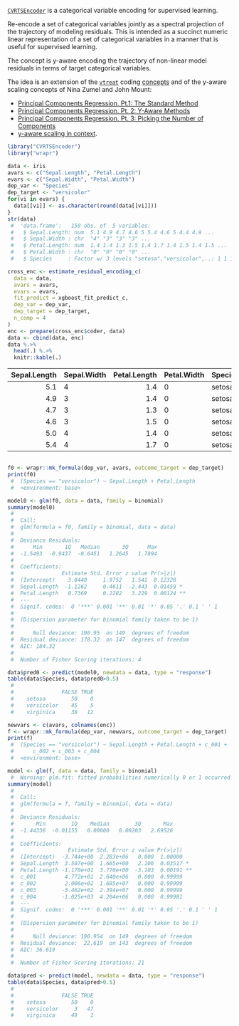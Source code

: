 
<!-- README.md is generated from README.Rmd. Please edit that file -->
[`CVRTSEncoder`](https://github.com/WinVector/CVRTSEncoder) is a categorical variable encoding for supervised learning.

Re-encode a set of categorical variables jointly as a spectral projection of the trajectory of modeling residuals. This is intended as a succinct numeric linear representation of a set of categorical variables in a manner that is useful for supervised learning.

The concept is y-aware encoding the trajectory of non-linear model residuals in terms of target categorical variables.

The idea is an extension of the [`vtreat`](https://github.com/WinVector/vtreat) coding [concepts](https://github.com/WinVector/vtreat/blob/master/extras/vtreat.pdf) and of the y-aware scaling concepts of Nina Zumel and John Mount:

-   [Principal Components Regression, Pt.1: The Standard Method](http://www.win-vector.com/blog/2016/05/pcr_part1_xonly/)
-   [Principal Components Regression, Pt. 2: Y-Aware Methods](http://www.win-vector.com/blog/2016/05/pcr_part2_yaware/)
-   [Principal Components Regression, Pt. 3: Picking the Number of Components](http://www.win-vector.com/blog/2016/05/pcr_part3_pickk/)
-   [y-aware scaling in context](http://www.win-vector.com/blog/2016/06/y-aware-scaling-in-context/).

``` r
library("CVRTSEncoder")
library("wrapr")

data <- iris
avars <- c("Sepal.Length", "Petal.Length")
evars <- c("Sepal.Width", "Petal.Width")
dep_var <- "Species"
dep_target <- "versicolor"
for(vi in evars) {
  data[[vi]] <- as.character(round(data[[vi]]))
}
str(data)
 #  'data.frame':   150 obs. of  5 variables:
 #   $ Sepal.Length: num  5.1 4.9 4.7 4.6 5 5.4 4.6 5 4.4 4.9 ...
 #   $ Sepal.Width : chr  "4" "3" "3" "3" ...
 #   $ Petal.Length: num  1.4 1.4 1.3 1.5 1.4 1.7 1.4 1.5 1.4 1.5 ...
 #   $ Petal.Width : chr  "0" "0" "0" "0" ...
 #   $ Species     : Factor w/ 3 levels "setosa","versicolor",..: 1 1 1 1 1 1 1 1 1 1 ...

cross_enc <- estimate_residual_encoding_c(
  data = data,
  avars = avars,
  evars = evars,
  fit_predict = xgboost_fit_predict_c,
  dep_var = dep_var,
  dep_target = dep_target,
  n_comp = 4
)
enc <- prepare(cross_enc$coder, data)
data <- cbind(data, enc)
data %.>%
  head(.) %.>% 
  knitr::kable(.)
```

|  Sepal.Length| Sepal.Width |  Petal.Length| Petal.Width | Species |      c\_001|      c\_002|      c\_003|      c\_004|
|-------------:|:------------|-------------:|:------------|:--------|-----------:|-----------:|-----------:|-----------:|
|           5.1| 4           |           1.4| 0           | setosa  |  -0.7471080|  -0.4584132|   0.0593512|  -0.0049103|
|           4.9| 3           |           1.4| 0           | setosa  |  -0.6021979|   0.1817913|  -0.0277118|   0.0345896|
|           4.7| 3           |           1.3| 0           | setosa  |  -0.6021979|   0.1817913|  -0.0277118|   0.0345896|
|           4.6| 3           |           1.5| 0           | setosa  |  -0.6021979|   0.1817913|  -0.0277118|   0.0345896|
|           5.0| 4           |           1.4| 0           | setosa  |  -0.7471080|  -0.4584132|   0.0593512|  -0.0049103|
|           5.4| 4           |           1.7| 0           | setosa  |  -0.7471080|  -0.4584132|   0.0593512|  -0.0049103|

``` r

f0 <- wrapr::mk_formula(dep_var, avars, outcome_target = dep_target)
print(f0)
 #  (Species == "versicolor") ~ Sepal.Length + Petal.Length
 #  <environment: base>

model0 <- glm(f0, data = data, family = binomial)
summary(model0)
 #  
 #  Call:
 #  glm(formula = f0, family = binomial, data = data)
 #  
 #  Deviance Residuals: 
 #      Min       1Q   Median       3Q      Max  
 #  -1.5493  -0.9437  -0.6451   1.2645   1.7894  
 #  
 #  Coefficients:
 #               Estimate Std. Error z value Pr(>|z|)   
 #  (Intercept)    3.0440     1.9752   1.541  0.12328   
 #  Sepal.Length  -1.1262     0.4611  -2.443  0.01459 * 
 #  Petal.Length   0.7369     0.2282   3.229  0.00124 **
 #  ---
 #  Signif. codes:  0 '***' 0.001 '**' 0.01 '*' 0.05 '.' 0.1 ' ' 1
 #  
 #  (Dispersion parameter for binomial family taken to be 1)
 #  
 #      Null deviance: 190.95  on 149  degrees of freedom
 #  Residual deviance: 178.32  on 147  degrees of freedom
 #  AIC: 184.32
 #  
 #  Number of Fisher Scoring iterations: 4

data$pred0 <- predict(model0, newdata = data, type = "response")
table(data$Species, data$pred0>0.5)
 #              
 #               FALSE TRUE
 #    setosa        50    0
 #    versicolor    45    5
 #    virginica     38   12

newvars <- c(avars, colnames(enc))
f <- wrapr::mk_formula(dep_var, newvars, outcome_target = dep_target)
print(f)
 #  (Species == "versicolor") ~ Sepal.Length + Petal.Length + c_001 + 
 #      c_002 + c_003 + c_004
 #  <environment: base>

model <- glm(f, data = data, family = binomial)
 #  Warning: glm.fit: fitted probabilities numerically 0 or 1 occurred
summary(model)
 #  
 #  Call:
 #  glm(formula = f, family = binomial, data = data)
 #  
 #  Deviance Residuals: 
 #       Min        1Q    Median        3Q       Max  
 #  -1.44336  -0.01155   0.00000   0.00203   2.69526  
 #  
 #  Coefficients:
 #                 Estimate Std. Error z value Pr(>|z|)   
 #  (Intercept)  -3.744e+00  2.283e+06   0.000  1.00000   
 #  Sepal.Length  3.507e+00  1.665e+00   2.106  0.03517 * 
 #  Petal.Length -1.170e+01  3.770e+00  -3.103  0.00191 **
 #  c_001         4.772e+01  2.640e+06   0.000  0.99999   
 #  c_002         2.006e+02  1.685e+07   0.000  0.99999   
 #  c_003        -3.462e+02  2.394e+07   0.000  0.99999   
 #  c_004        -1.025e+03  4.204e+06   0.000  0.99981   
 #  ---
 #  Signif. codes:  0 '***' 0.001 '**' 0.01 '*' 0.05 '.' 0.1 ' ' 1
 #  
 #  (Dispersion parameter for binomial family taken to be 1)
 #  
 #      Null deviance: 190.954  on 149  degrees of freedom
 #  Residual deviance:  22.619  on 143  degrees of freedom
 #  AIC: 36.619
 #  
 #  Number of Fisher Scoring iterations: 21

data$pred <- predict(model, newdata = data, type = "response")
table(data$Species, data$pred>0.5)
 #              
 #               FALSE TRUE
 #    setosa        50    0
 #    versicolor     3   47
 #    virginica     49    1
```
